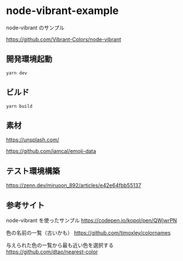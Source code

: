 # node-vibrant-example

node-vibrant のサンプル

https://github.com/Vibrant-Colors/node-vibrant

## 開発環境起動

```
yarn dev
```

## ビルド

```
yarn build
```

## 素材

https://unsplash.com/

https://github.com/iamcal/emoji-data

## テスト環境構築

https://zenn.dev/miruoon_892/articles/e42e64fbb55137

## 参考サイト

node-vibrant を使ったサンプル
https://codepen.io/kopol/pen/QWjwrPN

色の名前の一覧（古いかも）
https://github.com/timoxley/colornames

与えられた色の一覧から最も近い色を選択する
https://github.com/dtao/nearest-color

